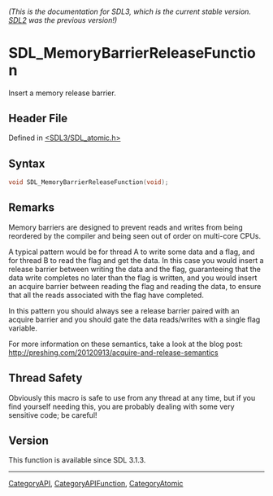 ###### (This is the documentation for SDL3, which is the current stable version. [SDL2](https://wiki.libsdl.org/SDL2/) was the previous version!)
# SDL_MemoryBarrierReleaseFunction

Insert a memory release barrier.

## Header File

Defined in [<SDL3/SDL_atomic.h>](https://github.com/libsdl-org/SDL/blob/main/include/SDL3/SDL_atomic.h)

## Syntax

```c
void SDL_MemoryBarrierReleaseFunction(void);
```

## Remarks

Memory barriers are designed to prevent reads and writes from being
reordered by the compiler and being seen out of order on multi-core CPUs.

A typical pattern would be for thread A to write some data and a flag, and
for thread B to read the flag and get the data. In this case you would
insert a release barrier between writing the data and the flag,
guaranteeing that the data write completes no later than the flag is
written, and you would insert an acquire barrier between reading the flag
and reading the data, to ensure that all the reads associated with the flag
have completed.

In this pattern you should always see a release barrier paired with an
acquire barrier and you should gate the data reads/writes with a single
flag variable.

For more information on these semantics, take a look at the blog post:
http://preshing.com/20120913/acquire-and-release-semantics

## Thread Safety

Obviously this macro is safe to use from any thread at any time, but if you
find yourself needing this, you are probably dealing with some very
sensitive code; be careful!

## Version

This function is available since SDL 3.1.3.

----
[CategoryAPI](CategoryAPI), [CategoryAPIFunction](CategoryAPIFunction), [CategoryAtomic](CategoryAtomic)

